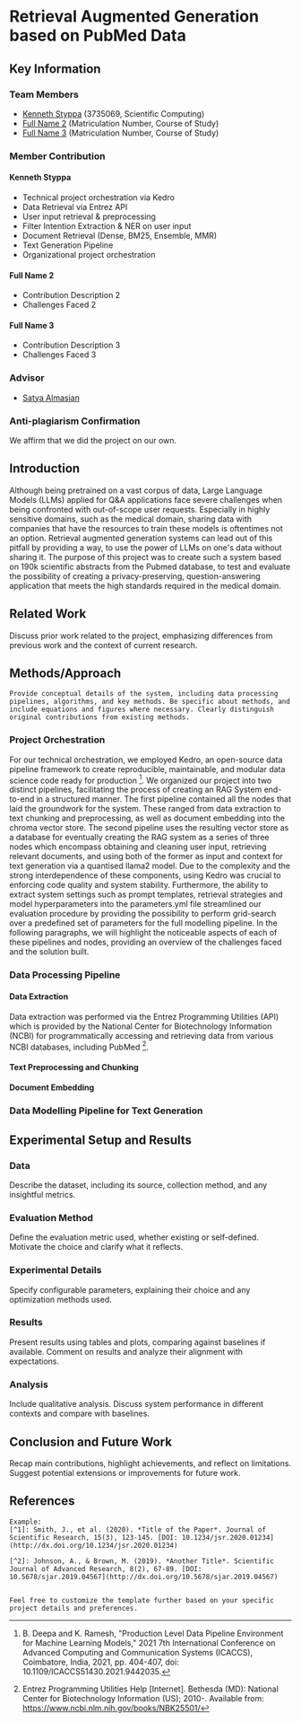 # Retrieval Augmented Generation based on PubMed Data

## Key Information

### Team Members
- [Kenneth Styppa](mailto:kenneth.styppa@web.de) (3735069, Scientific Computing)
- [Full Name 2](mailto:email2@example.com) (Matriculation Number, Course of Study)
- [Full Name 3](mailto:email3@example.com) (Matriculation Number, Course of Study)

### Member Contribution

#### Kenneth Styppa
- Technical project orchestration via Kedro
- Data Retrieval via Entrez API
- User input retrieval & preprocessing
- Filter Intention Extraction & NER on user input
- Document Retrieval (Dense, BM25, Ensemble, MMR)
- Text Generation Pipeline
- Organizational project orchestration

#### Full Name 2
- Contribution Description 2
- Challenges Faced 2

#### Full Name 3
- Contribution Description 3
- Challenges Faced 3

### Advisor
- [Satya Almasian](mailto:satya.almasian@gmail.com)

### Anti-plagiarism Confirmation
We affirm that we did the project on our own.

## Introduction

Although being pretrained on a vast corpus of data, Large Language Models (LLMs) applied for Q&A applications face severe challenges when being confronted with out-of-scope user requests. Especially in highly sensitive domains, such as the medical domain, sharing data with companies that have the resources to train these models is oftentimes not an option. Retrieval augmented generation systems can lead out of this pitfall by providing a way, to use the power of LLMs on one's data without sharing it.
The purpose of this project was to create such a system based on 190k scientific abstracts from the Pubmed database, to test and evaluate the possibility of creating  a privacy-preserving, question-answering application that meets the high standards required in the medical domain.

## Related Work

Discuss prior work related to the project, emphasizing differences from previous work and the context of current research.

## Methods/Approach

```
Provide conceptual details of the system, including data processing pipelines, algorithms, and key methods. Be specific about methods, and include equations and figures where necessary. Clearly distinguish original contributions from existing methods.
```
### Project Orchestration
For our technical orchestration, we employed Kedro, an open-source data pipeline framework to create reproducible, maintainable, and modular data science code ready for production [^1]. We organized our project into two distinct pipelines, facilitating the process of creating an RAG System end-to-end  in a structured manner.  The first pipeline contained all the nodes that laid the groundwork for the system. These ranged from data extraction to text chunking and preprocessing, as well as document embedding into the chroma vector store. The second pipeline uses the resulting vector store as a database for eventually creating the RAG system as a series of three nodes which encompass obtaining and cleaning user input, retrieving relevant documents, and using both of the former as input and context for text generation via a quantised llama2 model. Due to the complexity and the strong interdependence of these components, using Kedro was crucial to enforcing code quality and system stability. Furthermore, the ability to extract system settings such as prompt templates, retrieval strategies and model hyperparameters into the parameters.yml file streamlined our evaluation procedure by providing the possibility to perform grid-search over a predefined set of parameters for the full modelling pipeline. 
In the following paragraphs, we will highlight the noticeable aspects of each of these pipelines and nodes, providing an overview of the challenges faced and the solution built. 

### Data Processing Pipeline
#### Data Extraction
Data extraction was performed via the Entrez Programming Utilities (API) which is provided by the National Center for Biotechnology Information (NCBI) for programmatically accessing and retrieving data from various NCBI databases, including PubMed [^2]. 
#### Text Preprocessing and Chunking
#### Document Embedding
### Data Modelling Pipeline for Text Generation

## Experimental Setup and Results

### Data
Describe the dataset, including its source, collection method, and any insightful metrics.

### Evaluation Method
Define the evaluation metric used, whether existing or self-defined. Motivate the choice and clarify what it reflects.

### Experimental Details
Specify configurable parameters, explaining their choice and any optimization methods used.

### Results
Present results using tables and plots, comparing against baselines if available. Comment on results and analyze their alignment with expectations.

### Analysis
Include qualitative analysis. Discuss system performance in different contexts and compare with baselines.

## Conclusion and Future Work

Recap main contributions, highlight achievements, and reflect on limitations. Suggest potential extensions or improvements for future work.

## References
[^1]: B. Deepa and K. Ramesh, "Production Level Data Pipeline Environment for Machine Learning Models," 2021 7th International Conference on Advanced Computing and Communication Systems (ICACCS), Coimbatore, India, 2021, pp. 404-407, doi: 10.1109/ICACCS51430.2021.9442035.

[^2]: Entrez Programming Utilities Help [Internet]. Bethesda (MD): National Center for Biotechnology Information (US); 2010-. Available from: https://www.ncbi.nlm.nih.gov/books/NBK25501/
```
Example:
[^1]: Smith, J., et al. (2020). *Title of the Paper*. Journal of Scientific Research, 15(3), 123-145. [DOI: 10.1234/jsr.2020.01234](http://dx.doi.org/10.1234/jsr.2020.01234)

[^2]: Johnson, A., & Brown, M. (2019). *Another Title*. Scientific Journal of Advanced Research, 8(2), 67-89. [DOI: 10.5678/sjar.2019.04567](http://dx.doi.org/10.5678/sjar.2019.04567)
```

```

Feel free to customize the template further based on your specific project details and preferences.

